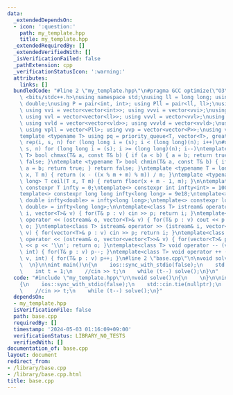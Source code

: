```yaml
---
data:
  _extendedDependsOn:
  - icon: ':question:'
    path: my_template.hpp
    title: my_template.hpp
  _extendedRequiredBy: []
  _extendedVerifiedWith: []
  _isVerificationFailed: false
  _pathExtension: cpp
  _verificationStatusIcon: ':warning:'
  attributes:
    links: []
  bundledCode: "#line 2 \"my_template.hpp\"\n#pragma GCC optimize(\"O3\")\n#include\
    \ <bits/stdc++.h>\nusing namespace std;\nusing ll = long long; using ld = long\
    \ double;\nusing P = pair<int, int>; using Pll = pair<ll, ll>;\nusing vi = vector<int>;\
    \ using vvi = vector<vector<int>>; using vvvi = vector<vvi>;\nusing vl = vector<ll>;\
    \ using vvl = vector<vector<ll>>; using vvvl = vector<vvl>;\nusing vld = vector<ld>;\
    \ using vvld = vector<vector<vld>>; using vvvld = vector<vvld>;\nusing vp = vector<P>;\
    \ using vpll = vector<Pll>; using vvp = vector<vector<P>>;\nusing vs = vector<string>;\n\
    template <typename T> using pq = priority_queue<T, vector<T>, greater<T>>;\n#define\
    \ rep(i, s, n) for (long long i = (s); i < (long long)(n); i++)\n#define drep(i,\
    \ s, n) for (long long i = (s); i >= (long long)(n); i--)\ntemplate <typename\
    \ T> bool chmax(T& a, const T& b) { if (a < b) { a = b; return true; } return\
    \ false; }\ntemplate <typename T> bool chmin(T& a, const T& b) { if (a > b) {\
    \ a = b; return true; } return false; }\ntemplate <typename T = long long> T floor(T\
    \ x, T m) { return (x - ((x % m + m) % m)) / m; }\ntemplate <typename T = long\
    \ long> T ceil(T x, T m) { return floor(x + m - 1, m); }\n\ntemplate <class T>\
    \ constexpr T infty = 0;\ntemplate<> constexpr int infty<int> = 1001001001;\n\
    template<> constexpr long long infty<long long> = 9e18;\ntemplate<> constexpr\
    \ double infty<double> = infty<long long>;\ntemplate<> constexpr long double infty<long\
    \ double> = infty<long long>;\n\ntemplate<class T> istream& operator >> (istream&\
    \ i, vector<T>& v) { for(T& p : v) cin >> p; return i; }\ntemplate<class T> ostream&\
    \ operator << (ostream& o, vector<T>& v) { for(T& p : v) cout << p << \" \"; return\
    \ o; }\ntemplate<class T> istream& operator >> (istream& i, vector<vector<T>>&\
    \ v) { for(vector<T>& p : v) cin >> p; return i; }\ntemplate<class T> ostream&\
    \ operator << (ostream& o, vector<vector<T>>& v) { for(vector<T>& p : v) cout\
    \ << p << '\\n'; return o; }\ntemplate<class T> void operator -- (vector<T>& v,\
    \ int) { for(T& p : v) p--; }\ntemplate<class T> void operator ++ (vector<T>&\
    \ v, int) { for(T& p : v) p++; }\n#line 2 \"base.cpp\"\n\nvoid solve()\n{\n  \
    \  \n}\n\nint main()\n{\n    ios::sync_with_stdio(false);\n    std::cin.tie(nullptr);\n\
    \    int t = 1;\n    //cin >> t;\n    while (t--) solve();\n}\n"
  code: "#include \"my_template.hpp\"\n\nvoid solve()\n{\n    \n}\n\nint main()\n\
    {\n    ios::sync_with_stdio(false);\n    std::cin.tie(nullptr);\n    int t = 1;\n\
    \    //cin >> t;\n    while (t--) solve();\n}"
  dependsOn:
  - my_template.hpp
  isVerificationFile: false
  path: base.cpp
  requiredBy: []
  timestamp: '2024-05-03 01:16:09+09:00'
  verificationStatus: LIBRARY_NO_TESTS
  verifiedWith: []
documentation_of: base.cpp
layout: document
redirect_from:
- /library/base.cpp
- /library/base.cpp.html
title: base.cpp
---
```

